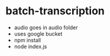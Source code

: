 # batch-transcription
* audio goes in audio folder
* uses google bucket
* npm install
* node index.js
